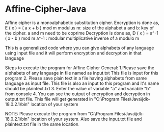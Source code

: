 # Affine-Cipher-Java
Affine cipher is a monoalphabetic substitution cipher.
Encryption is done as,
 E ( x ) = ( a x + b ) mod m 
modulus m: size of the alphabet
a and b: key of the cipher.
a and m need to be coprime
Decryption is done as,
D ( x ) = a^-1 ( x - b ) mod m
a^-1 : modular multiplicative inverse of a modulo m

This is a generalized code where you can give alphabets of any language using input file and it will perform encryption and decryption in that language

Steps to execute the program for Affine Cipher General:
1.Please save the alphabets of any language in file named as input.txt
  This file is input for this program
2. Please save plain text in a file having alphabets from same language as input file.
   This file is also an input to this program and it's name should be plaintext.txt
3. Enter the value of variable "a" and variable "b" from console
4. You can see the output of encryption and decryption in output.txt file.
   This file will get generated in "C:\Program Files\Java\jdk-18.0.2.1\bin" location of your system

NOTE: Please execute the program from "C:\Program Files\Java\jdk-18.0.2.1\bin" location of your system. Also save the input.txt file and plaintext.txt file in the same location.
